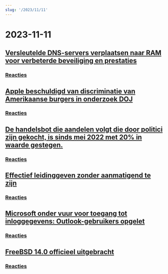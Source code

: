 ```yaml
---
slug: '/2023/11/11'
---
```


# 2023-11-11

## [Versleutelde DNS-servers verplaatsen naar RAM voor verbeterde beveiliging en prestaties](https://mullvad.net/en/blog/moving-our-encrypted-dns-servers-to-run-in-ram)

### [Reacties](https://news.ycombinator.com/item?id=38217355)

## [Apple beschuldigd van discriminatie van Amerikaanse burgers in onderzoek DOJ](https://arstechnica.com/tech-policy/2023/11/apple-discriminated-against-us-citizens-in-hiring-doj-says/)

### [Reacties](https://news.ycombinator.com/item?id=38224950)

## [De handelsbot die aandelen volgt die door politici zijn gekocht, is sinds mei 2022 met 20% in waarde gestegen.](https://www.threads.net/@quiverquantitative/post/CzcB-Gsgqow)

### [Reacties](https://news.ycombinator.com/item?id=38226404)

## [Effectief leidinggeven zonder aanmatigend te zijn](https://www.jeffwofford.com/?p=2089)

### [Reacties](https://news.ycombinator.com/item?id=38224245)

## [Microsoft onder vuur voor toegang tot inloggegevens: Outlook-gebruikers opgelet](https://www.heise.de/news/Microsoft-lays-hands-on-login-data-Beware-of-the-new-Outlook-9358925.html)

### [Reacties](https://news.ycombinator.com/item?id=38219568)

## [FreeBSD 14.0 officieel uitgebracht](https://lists.freebsd.org/archives/dev-commits-src-all/2023-November/033349.html)

### [Reacties](https://news.ycombinator.com/item?id=38219578)

<head>
  <meta property="og:title" content="Versleutelde DNS-servers verplaatsen naar RAM voor verbeterde beveiliging en prestaties" />
  <meta property="og:type" content="website" />
  <meta property="og:image" content="https://og.cho.sh/api/og/?title=Versleutelde%20DNS-servers%20verplaatsen%20naar%20RAM%20voor%20verbeterde%20beveiliging%20en%20prestaties&subheading=zaterdag%2011%20november%202023%3A%20Samenvatting%20Hacker%20News" />
</head>
